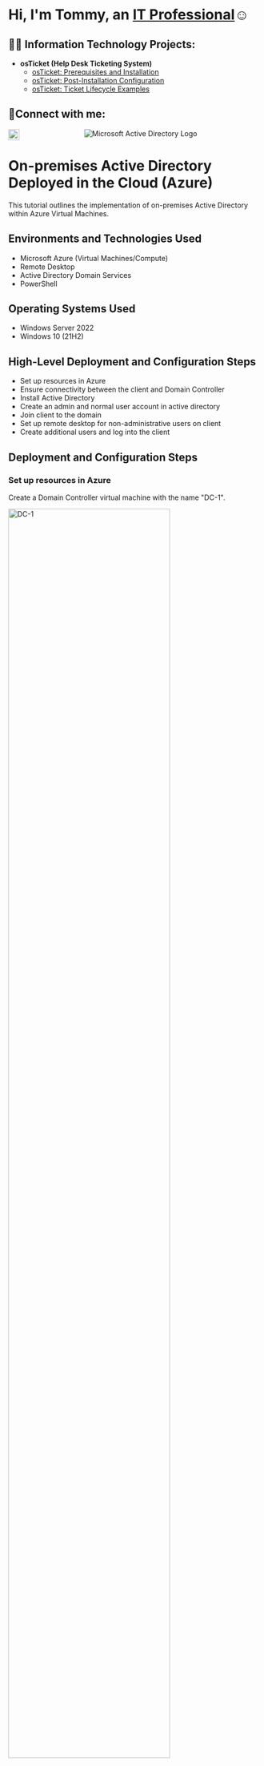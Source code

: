 <h1>Hi, I'm Tommy, an <a href="https://linkedin.com/in/tommy-cevallos96">IT Professional</a>☺</h1>

<h2>👨‍💻 Information Technology Projects:</h2>

- <b>osTicket (Help Desk Ticketing System)</b>
  - [osTicket: Prerequisites and Installation](https://github.com/TCevallos/osticket-prereqs)
  - [osTicket: Post-Installation Configuration](https://github.com/TCevallos/post-install-config)
  - [osTicket: Ticket Lifecycle Examples](https://github.com/TCevallos/ticket-lifecycle)
<h2>🤳Connect with me:</h2>

[<img align="left" alt="Josh | LinkedIn" width="22px" src="https://cdn.jsdelivr.net/npm/simple-icons@v3/icons/linkedin.svg" />][linkedin]

[linkedin]: https://linkedin.com/in/tommy-cevallos96

<p align="center">
<img src="https://i.imgur.com/pU5A58S.png" alt="Microsoft Active Directory Logo"/>
</p>

<h1>On-premises Active Directory Deployed in the Cloud (Azure)</h1>
This tutorial outlines the implementation of on-premises Active Directory within Azure Virtual Machines.<br />

<h2>Environments and Technologies Used</h2>

- Microsoft Azure (Virtual Machines/Compute)
- Remote Desktop
- Active Directory Domain Services
- PowerShell

<h2>Operating Systems Used </h2>

- Windows Server 2022
- Windows 10 (21H2)

<h2>High-Level Deployment and Configuration Steps</h2>

- Set up resources in Azure
- Ensure connectivity between the client and Domain Controller
- Install Active Directory
- Create an admin and normal user account in active directory
- Join client to the domain
- Set up remote desktop for non-administrative users on client
- Create additional users and log into the client

<h2>Deployment and Configuration Steps</h2>

<h3>Set up resources in Azure</h3>

<p>
Create a Domain Controller virtual machine with the name "DC-1".
</p>
<p>
<img height="80%" width="80%" alt="DC-1" src="https://i.imgur.com/KvYGwsA.png">
</p>
<br />

<p>
Set DC-1 NIC Private IP address to be static.
</p>
<p>
<img height="80%" width="80%" alt="Static IP address" src="https://i.imgur.com/FqijpF0.png">
</p>
<br />

<p>
Create the client Windows 10 virtual machine. Name it "Client-1". Ensure that it is located in the same resource group and uses the same Vnet as DC-1.
</p>
<p>
<img height="80%" width="80%" alt="Client-1" src="https://i.imgur.com/jnG7Wdf.png">
</p>
<br />

<h1></h1>

<h3>Ensure connectivity between the client and Domain Controller</h3>

<p>
Login to Client-1 with Remote Desktop and ping DC-1's private IP address with ping -t &lt;ip address&gt
</p>
<p>
<img height="80%" width="80%" alt="Pinging DC-1" src="https://i.imgur.com/qCGqnYO.png">
</p>
<br />

<p>
Login to the Domain Controller and enable ICMPv4 on the local windows Firewall.
</p>
<p>
<img height="80%" width="80%" alt="Enable ICMPv4" src="https://i.imgur.com/f889WOj.png">
</p>
<br />

<p>
Check back at Client-1 to see that ping succeeded.
</p>
<p>
<img height="80%" width="80%" alt="Successful ping" src="https://i.imgur.com/vlFFBHK.png">
</p>
<br />

<h1></h1>

<h3>Install Active Directory</h3>

<p>
Login to DC-1 and install Active Directory Domain Services.
</p>
<p>
<img height="80%" width="80%" alt="Active Directory Domain Services" src="https://i.imgur.com/ZZ7hFDy.png">
</p>
<br />

<p>
Promote as a DC and set up a new forest as mydomain.com
</p>
<p>
<img height="80%" width="80%" alt="Promote as a DC" src="https://i.imgur.com/u3ld8Nu.png">
</p>
<p>
<img height="80%" width="80%" alt="New forest mydomain.com" src="https://i.imgur.com/oS917oV.png">
</p>
<br />

<p>
Restart and log back into DC-1 as a user: mydomain.com\labuser
</p>
<p>
<img height="80%" width="80%" alt="Log into DC-1 as a user" src="https://i.imgur.com/2vCVDmv.png">
</p>
<br />

<h1></h1>

<h3>Create an admin and normal user account in active directory</h3>

<p>
In Active Directory Users and Computers (ADUC), create Organizational Units (OU) called "_EMPLOYEES" and "_ADMINS".
</p>
<p>
<img height="80%" width="80%" alt="_EMPLOYEES and _ADMINS" src="https://i.imgur.com/o4DvRcs.png">
</p>
<br />

<p>
Create a new employee named "Jane Doe" with the username of "jane_admin".
</p>
<p>
<img height="80%" width="80%" alt="Jane Doe" src="https://i.imgur.com/mTqGFu2.png">
</p>
<br />

<p>
Add jane_admin to the "Domain Admins" Security Group.
</p>
<p>
<img height="80%" width="80%" alt="Jane Doe in the Security Group" src="https://i.imgur.com/m0LBzu1.png">
</p>
<br />

<p>
Log out and close the Remote Desktop connection to DC-1. Log back in as mydomain.com\jane_admin". Use jane_admin as the admin account going forward.
</p>
<p>
<img height="80%" width="80%" alt="Logged in as jane_admin" src="https://i.imgur.com/VUDUx6z.png">
</p>
<br />

<h1></h1>

<h3>Join client to the domain</h3>

<p>
From the Azure Portal, set Client-1's DNS settings to the DC's Private IP address. Restart Client-1 from the Azure Portal.
</p>
<p>
<img height="80%" width="80%" alt="Client-1's DNS settings" src="https://i.imgur.com/ACDg4Gt.png">
</p>
<p>
<img height="80%" width="80%" alt="Restart Client-1" src="https://i.imgur.com/N0ycEMG.png">
</p>
<br />

<p>
Login to Client-1 (Remote Desktop) as the original local admin (labuser) and join it to the domain (computer will restart).
</p>
<p>
<img height="80%" width="80%" alt="Join Client-1 to the domain" src="https://i.imgur.com/vQarvRx.png">
</p>
<br />

<p>
Login to the Domain Controller with Remote Desktop and verify Client-1 shows up in Active Directory Users and Computers (ADUC) inside the "Computers" container on the root of the domain.
</p>
<p>
<img height="80%" width="80%" alt="Client-1 is present" src="https://i.imgur.com/8Q3TTkY.png">
</p>
<br />

<h1></h1>

<h3>Set up remote desktop for non-administrative users on client</h3>

<p>
Log into Client-1 as mydomain.com\jane_admin and open system properties. Click "Remote Desktop". Allow "domain users" access to remote desktop. Now Client-1 can be logged into as a normal user.
</p>
<br />

<h1></h1>

<h3>Create additional users and log into the client</h3>

<p>
Login to DC-1 as jane_admin. Open PowerShell_ise as an administrator.
</p>
<p>
<img height="80%" width="80%" alt="PowerShell_ise as an administrator" src="https://i.imgur.com/eArlYC5.png">
</p>
<br />

<p>
Create a new file and paste the user-creation script into it. Run the script to create the accounts.
</p>
<p>
<img height="80%" width="80%" alt="Paste the script" src="https://i.imgur.com/L9f6R9H.png">
</p>
<br />

<p>
Open ADUC and observe the accounts in the appropriate OU.
</p>
<p>
<img height="80%" width="80%" alt="Accounts in ADUC" src="https://i.imgur.com/RChQuhJ.png">
</p>
<br />

<p>
Attempt to log into Client-1 with one of the accounts.
</p>
<p>
<img height="80%" width="80%" alt="Log in with a script-created account" src="https://i.imgur.com/3OT4Pdc.png">
</p>
<p>
<img height="80%" width="80%" alt="Log in with a script-created account" src="https://i.imgur.com/a3VlYFk.png">
</p>
<br />
